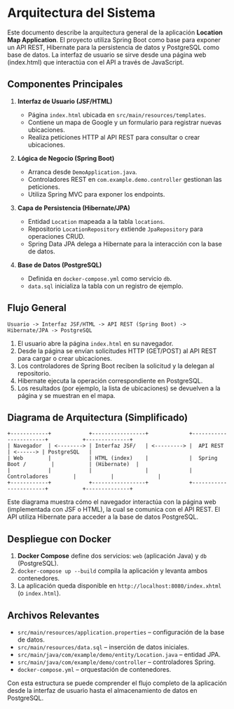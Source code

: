 # Arquitectura del Sistema

Este documento describe la arquitectura general de la aplicación **Location Map Application**. El proyecto utiliza Spring Boot como base para exponer un API REST, Hibernate para la persistencia de datos y PostgreSQL como base de datos. La interfaz de usuario se sirve desde una página web (index.html) que interactúa con el API a través de JavaScript.

## Componentes Principales

1. **Interfaz de Usuario (JSF/HTML)**
   - Página `index.html` ubicada en `src/main/resources/templates`.
   - Contiene un mapa de Google y un formulario para registrar nuevas ubicaciones.
   - Realiza peticiones HTTP al API REST para consultar o crear ubicaciones.

2. **Lógica de Negocio (Spring Boot)**
   - Arranca desde `DemoApplication.java`.
   - Controladores REST en `com.example.demo.controller` gestionan las peticiones.
   - Utiliza Spring MVC para exponer los endpoints.

3. **Capa de Persistencia (Hibernate/JPA)**
   - Entidad `Location` mapeada a la tabla `locations`.
   - Repositorio `LocationRepository` extiende `JpaRepository` para operaciones CRUD.
   - Spring Data JPA delega a Hibernate para la interacción con la base de datos.

4. **Base de Datos (PostgreSQL)**
   - Definida en `docker-compose.yml` como servicio `db`.
   - `data.sql` inicializa la tabla con un registro de ejemplo.

## Flujo General

```
Usuario -> Interfaz JSF/HTML -> API REST (Spring Boot) -> Hibernate/JPA -> PostgreSQL
```

1. El usuario abre la página `index.html` en su navegador.
2. Desde la página se envían solicitudes HTTP (GET/POST) al API REST para cargar o crear ubicaciones.
3. Los controladores de Spring Boot reciben la solicitud y la delegan al repositorio.
4. Hibernate ejecuta la operación correspondiente en PostgreSQL.
5. Los resultados (por ejemplo, la lista de ubicaciones) se devuelven a la página y se muestran en el mapa.

## Diagrama de Arquitectura (Simplificado)

```
+------------+            +-----------------+             +-----------------------+           +--------------+
| Navegador  | <--------> | Interfaz JSF/   | <---------> |  API REST             | <------> | PostgreSQL   |
| Web        |            | HTML (index)    |             |  Spring Boot /        |           | (Hibernate)  |
|            |            |                 |             |  Controladores        |           |              |
+------------+            +-----------------+             +-----------------------+           +--------------+
```

Este diagrama muestra cómo el navegador interactúa con la página web (implementada con JSF o HTML), la cual se comunica con el API REST. El API utiliza Hibernate para acceder a la base de datos PostgreSQL.

## Despliegue con Docker

1. **Docker Compose** define dos servicios: `web` (aplicación Java) y `db` (PostgreSQL).
2. `docker-compose up --build` compila la aplicación y levanta ambos contenedores.
3. La aplicación queda disponible en `http://localhost:8080/index.xhtml` (o `index.html`).

## Archivos Relevantes

- `src/main/resources/application.properties` – configuración de la base de datos.
- `src/main/resources/data.sql` – inserción de datos iniciales.
- `src/main/java/com/example/demo/entity/Location.java` – entidad JPA.
- `src/main/java/com/example/demo/controller` – controladores Spring.
- `docker-compose.yml` – orquestación de contenedores.

Con esta estructura se puede comprender el flujo completo de la aplicación desde la interfaz de usuario hasta el almacenamiento de datos en PostgreSQL.

